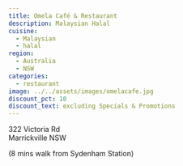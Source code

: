 ```yaml
---
title: Omela Café & Restaurant 
description: Malaysian Halal
cuisine:
  - Malaysian
  - halal
region:
  - Australia
  - NSW
categories:
  - restaurant
image: ../../assets/images/omelacafe.jpg
discount_pct: 10
discount_text: excluding Specials & Promotions
---
```


322 Victoria Rd  
Marrickville NSW

(8 mins walk from Sydenham Station)
